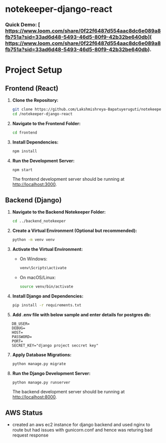 # notekeeper-django-react

### Quick Demo: [ https://www.loom.com/share/0f22f6487d554aac8dc6e089a8fb751a?sid=33ad6d48-5493-46d5-80f9-42b32be640db]( https://www.loom.com/share/0f22f6487d554aac8dc6e089a8fb751a?sid=33ad6d48-5493-46d5-80f9-42b32be640db).
# Project Setup

## Frontend (React)

1. **Clone the Repository:**
    ```bash
    git clone https://github.com/Lakshmishreya-Bapatuyeruguti/notekeeper-django-react
    cd /notekeeper-django-react
    ```

2. **Navigate to the Frontend Folder:**
    ```bash
    cd frontend
    ```

3. **Install Dependencies:**
    ```bash
    npm install
    ```

4. **Run the Development Server:**
    ```bash
    npm start
    ```

   The frontend development server should be running at [http://localhost:3000](http://localhost:3000).

## Backend (Django)

1. **Navigate to the Backend Notekeeper Folder:**
    ```bash
    cd ../backend_notekeeper
    ```

2. **Create a Virtual Environment (Optional but recommended):**
    ```bash
    python -m venv venv
    ```

3. **Activate the Virtual Environment:**
   - On Windows:
     ```bash
     venv\Scripts\activate
     ```
   - On macOS/Linux:
     ```bash
     source venv/bin/activate
     ```

4. **Install Django and Dependencies:**
    ```bash
    pip install -r requirements.txt
    ```

5. **Add .env file with below sample and enter details for postgres db:**
``` DB_NAME=
   DB_USER=
   DEBUG=
   HOST=
   PASSWORD=
   PORT=
   SECRET_KEY="django project seccret key"
   ```

7. **Apply Database Migrations:**
    ```bash
    python manage.py migrate
    ```

8. **Run the Django Development Server:**
    ```bash
    python manage.py runserver
    ```

   The backend development server should be running at [http://localhost:8000](http://localhost:8000).

## AWS Status
- created an aws ec2 instance for django backend and used nginx to route but had issues with gunicorn.conf and hence was returing bad request response

